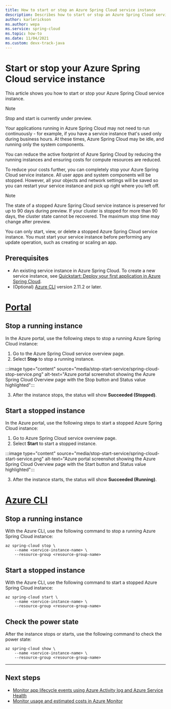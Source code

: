 ```yaml
---
title: How to start or stop an Azure Spring Cloud service instance
description: Describes how to start or stop an Azure Spring Cloud service instance
author: karlerickson
ms.author: wepa
ms.service: spring-cloud
ms.topic: how-to
ms.date: 11/04/2021
ms.custom: devx-track-java
---
```


# Start or stop your Azure Spring Cloud service instance

This article shows you how to start or stop your Azure Spring Cloud service instance.

> [!NOTE]
> Stop and start is currently under preview.

Your applications running in Azure Spring Cloud may not need to run continuously - for example, if you have a service instance that's used only during business hours. At these times, Azure Spring Cloud may be idle, and running only the system components.

You can reduce the active footprint of Azure Spring Cloud by reducing the running instances and ensuring costs for compute resources are reduced.

To reduce your costs further, you can completely stop your Azure Spring Cloud service instance. All user apps and system components will be stopped. However, all your objects and network settings will be saved so you can restart your service instance and pick up right where you left off.

> [!NOTE]
> The state of a stopped Azure Spring Cloud service instance is preserved for up to 90 days during preview. If your cluster is stopped for more than 90 days, the cluster state cannot be recovered.
> The maximum stop time may change after preview.

You can only start, view, or delete a stopped Azure Spring Cloud service instance. You must start your service instance before performing any update operation, such as creating or scaling an app.

## Prerequisites

- An existing service instance in Azure Spring Cloud. To create a new service instance, see [Quickstart: Deploy your first application in Azure Spring Cloud](./quickstart.md).
- (Optional) [Azure CLI](/cli/azure/install-azure-cli) version 2.11.2 or later.

# [Portal](#tab/azure-portal)

## Stop a running instance

In the Azure portal, use the following steps to stop a running Azure Spring Cloud instance:

1. Go to the Azure Spring Cloud service overview page.
2. Select **Stop** to stop a running instance.

:::image type="content" source="media/stop-start-service/spring-cloud-stop-service.png" alt-text="Azure portal screenshot showing the Azure Spring Cloud Overview page with the Stop button and Status value highlighted":::

3. After the instance stops, the status will show **Succeeded (Stopped)**.

## Start a stopped instance

In the Azure portal, use the following steps to start a stopped Azure Spring Cloud instance:

1. Go to Azure Spring Cloud service overview page.
2. Select **Start** to start a stopped instance.

:::image type="content" source="media/stop-start-service/spring-cloud-start-service.png" alt-text="Azure portal screenshot showing the Azure Spring Cloud Overview page with the Start button and Status value highlighted":::

3. After the instance starts, the status will show **Succeeded (Running)**.

# [Azure CLI](#tab/azure-cli)

## Stop a running instance

With the Azure CLI, use the following command to stop a running Azure Spring Cloud instance:

```azurecli
az spring-cloud stop \
    --name <service-instance-name> \
    --resource-group <resource-group-name>
```

## Start a stopped instance

With the Azure CLI, use the following command to start a stopped Azure Spring Cloud instance:

```azurecli
az spring-cloud start \
    --name <service-instance-name> \
    --resource-group <resource-group-name>
```

## Check the power state

After the instance stops or starts, use the following command to check the power state:

```azurecli
az spring-cloud show \
    --name <service-instance-name> \
    --resource-group <resource-group-name>
```

---

## Next steps

* [Monitor app lifecycle events using Azure Activity log and Azure Service Health](./monitor-app-lifecycle-events.md)
* [Monitor usage and estimated costs in Azure Monitor](../azure-monitor/usage-estimated-costs.md)
